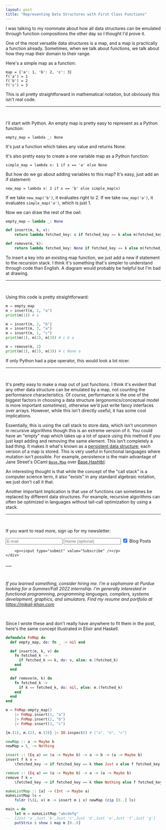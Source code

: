 ```yaml
---
layout: post
title: "Representing Data Structures with First Class Functions"
---
```


I was talking to my roommate about how all data structures can be emulated through
function compositions the other day so I thought I'd prove it.

One of the most versatile data structures is a map, and a map is practically a function already.
Sometimes, when we talk about functions, we talk about how they map their
domain to their range.

Here's a simple map as a function:

```
map = {'a': 1, 'b': 2, 'c': 3}
f('a') = 1
f('b') = 2
f('c') = 3
```

This is all pretty straightforward in mathematical notation, but obviously
this isn't real code.

___

&nbsp;

I'll start with Python. An empty map is pretty easy to represent as a Python function:

```
empty_map = lambda _: None
```
It's just a function which takes any value and returns None.

It's also pretty easy to create a one variable map as a Python function:
```
simple_map = lambda x: 1 if x == 'a' else None
```

But how do we go about adding variables to this map? It's easy, just add an if statement:
```
new_map = lambda x: 2 if x == 'b' else simple_map(x)
```

If we take `new_map('b')`, it evaluates right to 2. If we take `new_map('a')`, it
evaluates `simple_map('a')`, which is just 1.

Now we can draw the rest of the owl:
```py
empty_map = lambda _: None

def insert(m, k, v):
    return lambda fetched_key: v if fetched_key == k else m(fetched_key)

def remove(m, k):
    return lambda fetched_key: None if fetched_key == k else m(fetched_key)
```

To insert a key into an existing map function, we just add a new 
if statement to the recursion stack. I think it's something that's simpler
to understand through code than English. A diagram would probably be helpful but
I'm bad at drawing.

___

&nbsp;

Using this code is pretty straightforward:
```py
m = empty_map
m = insert(m, 1, "a")
print(m(1)) # a

m = insert(m, 2, "b")
m = insert(m, 3, "a")
m = insert(m, 1, "c")
print(m(1), m(2), m(3)) # c b a

m = remove(m, 2)
print(m(1), m(2), m(3)) # c None a
```

If only Python had a pipe operator, this would look a lot nicer.

___

&nbsp;

It's pretty easy to make a map out of just functions. I think
it's evident that any other data structure can be emulated by a map,
not counting the performance characteristics. Of course, performance
is the one of the biggest factors in choosing a data structure 
(ergonomics/conceptual model is more important *sometimes*), otherwise 
we'd just write fancy interfaces over arrays. However, while this isn't directly 
useful, it has some cool implications.

Essentially, this is using the call stack to store data, which isn't
uncommon in recursive algorithms though this is an extreme version of it. 
You could have an "empty" map which takes up a lot of space using this method 
if you just kept adding and removing the same element. This isn't completely a bad
thing. It makes it what's known as a [persistent data structure](https://en.wikipedia.org/wiki/Persistent_data_structure);
each version of a map is stored. This is very useful in functional languages where
mutation isn't possible. For example, persistence is the main advantage of
Jane Street's OCaml [`Base.Map`](https://ocaml.janestreet.com/ocaml-core/v0.13/doc/base/Base/Map/index.html)
over [Base.Hashtbl](https://ocaml.janestreet.com/ocaml-core/v0.12/doc/base/Base/Hashtbl/index.html).

An interesting thought is that while the concept of the "call stack" is a
computer science term, it also "exists" in any standard algebraic notation, 
we just don't call it that.

Another important implication is that use of functions can sometimes be 
replaced by different data structures. For example, recursive algorithms can 
often be optimized in languages without tail-call optimization by using a stack.

___

&nbsp;

If you want to read more, sign up for my newsletter:

<form style="margin: auto" method="post" action="https://listmonk.mikail-khan.com/subscription/form" class="listmonk-form">
    <div>
        <p><input type="text" name="email" placeholder="E-mail" />
        <input type="text" name="name" placeholder="Name (optional)" />
        <input id="edc6e" type="checkbox" name="l" checked value="edc6e7b1-7f43-4773-b49b-6fb9fff48df4" />
        <label for="edc6e">Blog Posts</label>
        </p>

        <p><input type="submit" value="Subscribe" /></p>
    </div>
</form>
___

&nbsp;

*If you learned something, consider hiring me. I'm a sophomore at Purdue
looking for a Summer/Fall 2022 internship. I'm generally interested in
functional programming, programming languages, compilers, systems development, 
graphics, and simulators. Find my resume and portfolio at <https://mikail-khan.com>*


&nbsp;

Since I wrote these and don't really have anywhere to fit them in the post,
here's the same concept illustrated in Elixir and Haskell.

```elixir
defmodule FnMap do
  def empty_map, do: fn _ -> nil end

  def insert(m, k, v) do
    fn fetched_k ->
      if fetched_k == k, do: v, else: m.(fetched_k)
    end
  end

  def remove(m, k) do
    fn fetched_k ->
      if k == fetched_k, do: nil, else: m.(fetched_k)
    end
  end
end

m = FnMap.empty_map()
    |> FnMap.insert(1, "a")
    |> FnMap.insert(2, "b")
    |> FnMap.insert(3, "c")

{m.(1), m.(2), m.(3)} |> IO.inspect() # {"a", "b", "c"}
```

```haskell
newMap :: a -> Maybe b
newMap = \_ -> Nothing

insert :: (Eq a) => (a -> Maybe b) -> a -> b -> (a -> Maybe b)
insert f k v = 
    \fetched_key -> if fetched_key == k then Just v else f fetched_key

remove :: (Eq a) => (a -> Maybe b) -> a -> (a -> Maybe b)
remove f k =
    \fetched_key -> if fetched_key == k then Nothing else f fetched_key

makeListMap :: [a] -> (Int -> Maybe a)
makeListMap ls =
    foldr (\(i, x) m -> insert m i x) newMap (zip [0..] ls)

main = do
    let m = makeListMap "abcdefg"
--  [Just 'a',Just 'b',Just 'c',Just 'd',Just 'e',Just 'f',Just 'g']
    putStrLn $ show $ map m [0..6]
```
